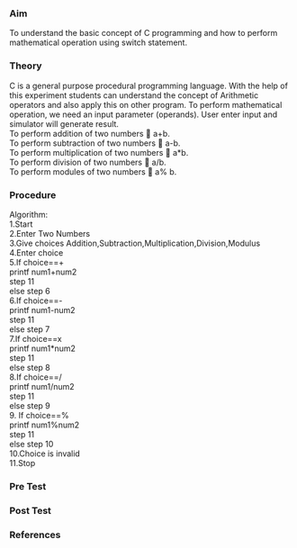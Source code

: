 
### Aim
To understand the basic concept of C programming and how to perform mathematical operation using switch statement.
### Theory
C is a general purpose procedural programming language. With the help of this experiment students can understand the concept of Arithmetic operators and also apply this on other program. To perform mathematical operation, we need an input parameter (operands). User enter input and simulator will generate result.<br>
To perform addition of two numbers  a+b.<br>
To perform subtraction of two numbers  a-b.<br>
To perform multiplication of two numbers  a*b.<br>
To perform division of two numbers  a/b.<br>
To perform modules of two numbers  a% b.

### Procedure
  Algorithm:<br>
    1.Start<br>
    2.Enter Two Numbers<br>
    3.Give choices Addition,Subtraction,Multiplication,Division,Modulus<br>
    4.Enter choice<br>
    5.If choice==+<br>
     printf num1+num2<br>
     step 11<br>
     else step 6<br>
    6.If choice==-<br>
     printf num1-num2<br>
      step 11<br>
      else step 7<br>
     7.If choice==x<br>
      printf num1*num2<br>
      step 11<br>
       else step 8<br>
      8.If choice==/<br>
       printf num1/num2<br>
        step 11<br>
        else step 9<br>
      9. If choice==%<br>
        printf num1%num2<br>
        step 11<br> 
        else step 10<br>
      10.Choice is invalid<br>
      11.Stop

### Pre Test
### Post Test
### References
